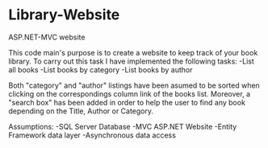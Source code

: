 # Library-Website
ASP.NET-MVC website

This code main's purpose is to create a website to keep track of your book library. To carry out this task I have implemented the following tasks:
  -List all books
  -List books by category
  -List books by author

Both "category" and "author" listings have been asumed to be sorted when clicking on the correspondings column link of the books list.
Moreover, a "search box" has been added in order to help the user to find any book depending on the Title, Author or Category.

Assumptions:
  -SQL Server Database
  -MVC ASP.NET Website
  -Entity Framework data layer
  -Asynchronous data access  
  
